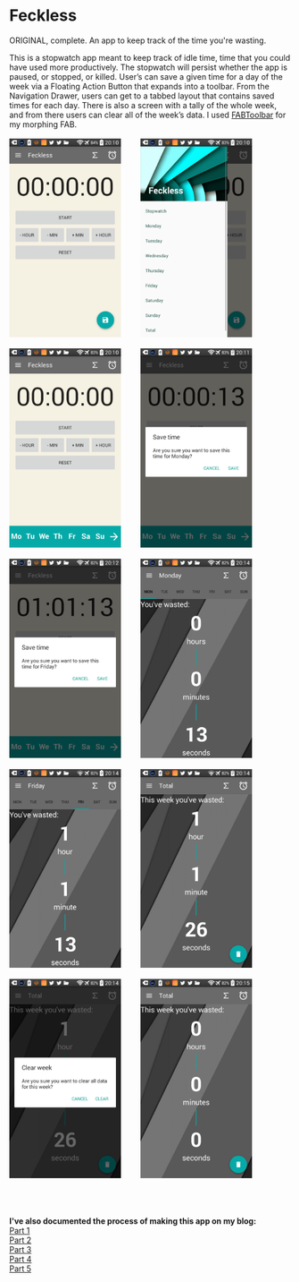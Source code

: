 # Feckless
ORIGINAL, complete. An app to keep track of the time you're wasting.


This is a stopwatch app meant to keep track of idle time, time that you could have used more productively. The stopwatch will persist whether the app is paused, or stopped, or killed. User’s can save a given time for a day of the week via a Floating Action Button that expands into a toolbar. From the Navigation Drawer, users can get to a tabbed layout that contains saved times for each day. There is also a screen with a tally of the whole week, and from there users can clear all of the week’s data. I used <a href="https://github.com/fafaldo/FABToolbar">FABToolbar</a> for my morphing FAB.
<br/>
<br/>
<img src="https://raw.githubusercontent.com/Keyes210/Feckless/master/app/screenShots/device-2016-05-19-201021.png" width="200">
&nbsp;
&nbsp;
&nbsp;
&nbsp;
<img src="https://raw.githubusercontent.com/Keyes210/Feckless/master/app/screenShots/device-2016-05-19-201040.png" width="200">
<br/>
<br/>
<img src="https://raw.githubusercontent.com/Keyes210/Feckless/master/app/screenShots/device-2016-05-19-201059.png" width="200">
&nbsp;
&nbsp;
&nbsp;
&nbsp;
<img src="https://raw.githubusercontent.com/Keyes210/Feckless/master/app/screenShots/device-2016-05-19-201148.png" width="200">
<br/>
<br/>
<img src="https://raw.githubusercontent.com/Keyes210/Feckless/master/app/screenShots/device-2016-05-19-201232.png" width="200">
&nbsp;
&nbsp;
&nbsp;
&nbsp;
<img src="https://raw.githubusercontent.com/Keyes210/Feckless/master/app/screenShots/device-2016-05-19-201406.png" width="200">
<br/>
<br/>
<img src="https://raw.githubusercontent.com/Keyes210/Feckless/master/app/screenShots/device-2016-05-19-201424.png" width="200">
&nbsp;
&nbsp;
&nbsp;
&nbsp;
<img src="https://raw.githubusercontent.com/Keyes210/Feckless/master/app/screenShots/device-2016-05-19-201439.png" width="200">
<br/>
<br/>
<img src="https://raw.githubusercontent.com/Keyes210/Feckless/master/app/screenShots/device-2016-05-19-201454.png" width="200">
&nbsp;
&nbsp;
&nbsp;
&nbsp;
<img src="https://raw.githubusercontent.com/Keyes210/Feckless/master/app/screenShots/device-2016-05-19-201503.png" width="200">

<br/>
<br/>
<br/>
<b>I've also documented the process of making this app on my blog:</b>
<br/>
<a href="https://medium.com/@keyes210/feckless-i-efd124f19a89#.diveetixo">Part 1</a>
<br/>
<a href="https://medium.com/@keyes210/feckless-ii-cleaning-up-a-little-828a04264bb#.kvfqrhm67">Part 2</a>
<br/>
<a href="https://medium.com/@keyes210/feckless-iii-fragments-in-fragments-in-fragments-23bd0c421258#.cdmjisd5k">Part 3</a>
<br/>
<a href="https://medium.com/@keyes210/feckless-iv-turns-out-im-done-dec5b2286c86">Part 4</a>
<br/>
<a href="https://medium.com/@keyes210/feckless-v-b-b-b-break-it-down-17d2e6380121#.c8898ewhs">Part 5</a>
